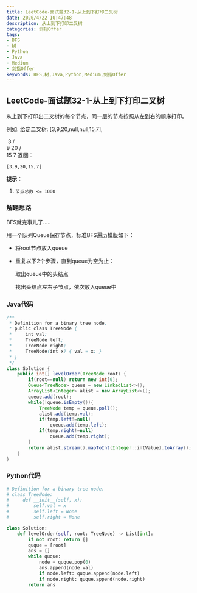 ```yaml
---
title: LeetCode-面试题32-1-从上到下打印二叉树
date: 2020/4/22 10:47:48
description: 从上到下打印二叉树
categories: 剑指Offer
tags: 
- BFS
- 树
- Python
- Java
- Medium
- 剑指Offer
keywords: BFS,树,Java,Python,Medium,剑指Offer
---
```


## LeetCode-面试题32-1-从上到下打印二叉树

从上到下打印出二叉树的每个节点，同一层的节点按照从左到右的顺序打印。

例如:
给定二叉树: [3,9,20,null,null,15,7],

​    3
   / \
  9  20
    /  \
   15   7
返回：

```
[3,9,20,15,7]
```

 <!--more-->

**提示：**

1. `节点总数 <= 1000`

### 解题思路

BFS就完事儿了.....

用一个队列Queue保存节点，标准BFS遍历模版如下：

- 将root节点放入queue

- 重复以下2个步骤，直到queue为空为止：

  取出queue中的头结点

  找出头结点左右子节点，依次放入queue中

### Java代码

```java
/**
 * Definition for a binary tree node.
 * public class TreeNode {
 *     int val;
 *     TreeNode left;
 *     TreeNode right;
 *     TreeNode(int x) { val = x; }
 * }
 */
class Solution {
    public int[] levelOrder(TreeNode root) {
        if(root==null) return new int[0];
        Queue<TreeNode> queue = new LinkedList<>();
        ArrayList<Integer> alist = new ArrayList<>();
        queue.add(root);
        while(!queue.isEmpty()){
            TreeNode temp = queue.poll();
            alist.add(temp.val);
            if(temp.left!=null)
                queue.add(temp.left);
            if(temp.right!=null)
                queue.add(temp.right);
        }
        return alist.stream().mapToInt(Integer::intValue).toArray();
    }
}
```

### Python代码

```python
# Definition for a binary tree node.
# class TreeNode:
#     def __init__(self, x):
#         self.val = x
#         self.left = None
#         self.right = None

class Solution:
    def levelOrder(self, root: TreeNode) -> List[int]:
        if not root: return []
        quque = [root]
        ans = []
        while quque:
            node = quque.pop(0)
            ans.append(node.val)
            if node.left: quque.append(node.left)
            if node.right: quque.append(node.right)
        return ans
```

